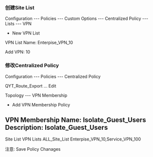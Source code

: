 ### 创建Site List
Configuration --- Policies --- Custom Options --- Centralized Policy --- Lists --- VPN

+ New VPN List

VPN List Name: Enterpise_VPN_10

Add VPN: 10

### 修改Centralized Policy
Configuration --- Policies --- Centralized Policy

QYT_Route_Export ... Edit

Topology --- VPN Membership

+ Add VPN Membership Policy

VPN Membership Name:    Isolate_Guest_Users
Description:            Isolate_Guest_Users
--------------------------------------------
Site List               VPN Lists
ALL_Site_List           Enterpise_VPN_10,Service_VPN_100


注意: Save Policy Chanages
